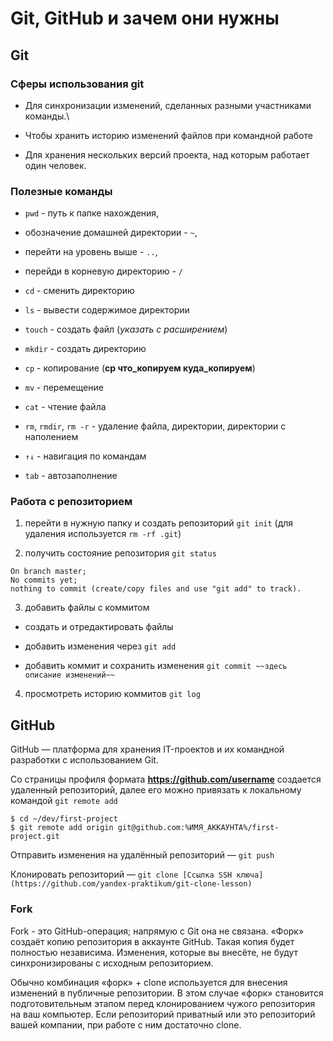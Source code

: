 # Git, GitHub и зачем они нужны

## Git

### Сферы использования git

* Для синхронизации изменений, сделанных разными участниками команды.\

* Чтобы хранить историю изменений файлов при командной работе

* Для хранения нескольких версий проекта, над которым работает один человек.

### Полезные команды

* `pwd` - путь к папке нахождения, 

- обозначение домашней директории - `~`, 

- перейти на уровень выше - `..`,

- перейди в корневую директорию - `/`

* `cd` - сменить директорию

* `ls` - вывести содержимое директории

* `touch` - создать файл (*указать с расширением*)

* `mkdir` - создать директорию

* `cp` - копирование (**cp что_копируем куда_копируем**)

* `mv` - перемещение

* `cat` - чтение файла

* `rm`, `rmdir`, `rm -r` - удаление файла, директории, директории с наполением

* `↑↓` - навигация по командам

* `tab` - автозаполнение

### Работа с репозиторием

1. перейти в нужную папку и создать репозиторий `git init` (для удаления используется `rm -rf .git`)

2. получить состояние репозитория `git status`

``` 
On branch master;
No commits yet;
nothing to commit (create/copy files and use "git add" to track).
```

3. добавить файлы с коммитом

- создать и отредактировать файлы

- добавить изменения через `git add`

- добавить коммит и сохранить изменения `git commit ~~здесь описание изменений~~`

4. просмотреть историю коммитов `git log`

## GitHub

GitHub — платформа для хранения IT-проектов и их командной разработки с использованием Git.

Со страницы профиля формата **https://github.com/username** создается удаленный репозиторий, 
далее его можно привязать к локальному командой `git remote add`

``` 
$ cd ~/dev/first-project
$ git remote add origin git@github.com:%ИМЯ_АККАУНТА%/first-project.git 
```

Отправить изменения на удалённый репозиторий — `git push`

Клонировать репозиторий — `git clone [Ссылка SSH ключа](https://github.com/yandex-praktikum/git-clone-lesson)`

### Fork

Fork - это GitHub-операция; напрямую с Git она не связана. «Форк» создаёт копию репозитория в 
аккаунте GitHub. Такая копия будет полностью независима. Изменения, которые вы внесёте, 
не будут синхронизированы с исходным репозиторием.

Обычно комбинация «форк» + clone используется для внесения изменений в публичные репозитории. 
В этом случае «форк» становится подготовительным этапом перед клонированием чужого репозитория 
на ваш компьютер.
Если репозиторий приватный или это репозиторий вашей компании, при работе с ним достаточно clone.
